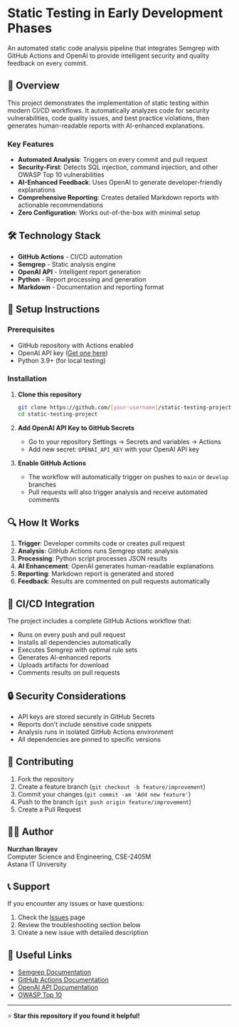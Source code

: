 # Static Testing in Early Development Phases

An automated static code analysis pipeline that integrates Semgrep with GitHub Actions and OpenAI to provide intelligent security and quality feedback on every commit.

## 🚀 Overview

This project demonstrates the implementation of static testing within modern CI/CD workflows. It automatically analyzes code for security vulnerabilities, code quality issues, and best practice violations, then generates human-readable reports with AI-enhanced explanations.

### Key Features

- **Automated Analysis**: Triggers on every commit and pull request
- **Security-First**: Detects SQL injection, command injection, and other OWASP Top 10 vulnerabilities
- **AI-Enhanced Feedback**: Uses OpenAI to generate developer-friendly explanations
- **Comprehensive Reporting**: Creates detailed Markdown reports with actionable recommendations
- **Zero Configuration**: Works out-of-the-box with minimal setup

## 🛠️ Technology Stack

- **GitHub Actions** - CI/CD automation
- **Semgrep** - Static analysis engine
- **OpenAI API** - Intelligent report generation
- **Python** - Report processing and generation
- **Markdown** - Documentation and reporting format

## 🔧 Setup Instructions

### Prerequisites

- GitHub repository with Actions enabled
- OpenAI API key ([Get one here](https://platform.openai.com/api-keys))
- Python 3.9+ (for local testing)

### Installation

1. **Clone this repository**
   ```bash
   git clone https://github.com/[your-username]/static-testing-project.git
   cd static-testing-project
   ```

2. **Add OpenAI API Key to GitHub Secrets**
   - Go to your repository Settings → Secrets and variables → Actions
   - Add new secret: `OPENAI_API_KEY` with your OpenAI API key

3. **Enable GitHub Actions**
   - The workflow will automatically trigger on pushes to `main` or `develop` branches
   - Pull requests will also trigger analysis and receive automated comments




## 🔍 How It Works

1. **Trigger**: Developer commits code or creates pull request
2. **Analysis**: GitHub Actions runs Semgrep static analysis
3. **Processing**: Python script processes JSON results
4. **AI Enhancement**: OpenAI generates human-readable explanations
5. **Reporting**: Markdown report is generated and stored
6. **Feedback**: Results are commented on pull requests automatically



## 🚦 CI/CD Integration

The project includes a complete GitHub Actions workflow that:

- Runs on every push and pull request
- Installs all dependencies automatically
- Executes Semgrep with optimal rule sets
- Generates AI-enhanced reports
- Uploads artifacts for download
- Comments results on pull requests

## 🔒 Security Considerations

- API keys are stored securely in GitHub Secrets
- Reports don't include sensitive code snippets
- Analysis runs in isolated GitHub Actions environment
- All dependencies are pinned to specific versions

## 🤝 Contributing

1. Fork the repository
2. Create a feature branch (`git checkout -b feature/improvement`)
3. Commit your changes (`git commit -am 'Add new feature'`)
4. Push to the branch (`git push origin feature/improvement`)
5. Create a Pull Request


## 🙋‍♂️ Author

**Nurzhan Ibrayev**  
Computer Science and Engineering, CSE-2405M  
Astana IT University

## 📞 Support

If you encounter any issues or have questions:

1. Check the [Issues](https://github.com/[your-username]/static-testing-project/issues) page
2. Review the troubleshooting section below
3. Create a new issue with detailed description


## 🔗 Useful Links

- [Semgrep Documentation](https://semgrep.dev/docs/)
- [GitHub Actions Documentation](https://docs.github.com/en/actions)
- [OpenAI API Documentation](https://platform.openai.com/docs/)
- [OWASP Top 10](https://owasp.org/www-project-top-ten/)

---

⭐ **Star this repository if you found it helpful!**
